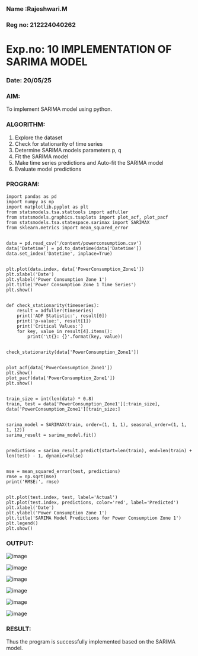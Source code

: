### Name :Rajeshwari.M
### Reg no: 212224040262
# Exp.no: 10   IMPLEMENTATION OF SARIMA MODEL
### Date: 20/05/25

### AIM:
To implement SARIMA model using python.
### ALGORITHM:
1. Explore the dataset
2. Check for stationarity of time series
3. Determine SARIMA models parameters p, q
4. Fit the SARIMA model
5. Make time series predictions and Auto-fit the SARIMA model
6. Evaluate model predictions
### PROGRAM:
~~~
import pandas as pd
import numpy as np
import matplotlib.pyplot as plt
from statsmodels.tsa.stattools import adfuller
from statsmodels.graphics.tsaplots import plot_acf, plot_pacf
from statsmodels.tsa.statespace.sarimax import SARIMAX
from sklearn.metrics import mean_squared_error


data = pd.read_csv('/content/powerconsumption.csv')
data['Datetime'] = pd.to_datetime(data['Datetime'])
data.set_index('Datetime', inplace=True)


plt.plot(data.index, data['PowerConsumption_Zone1'])
plt.xlabel('Date')
plt.ylabel('Power Consumption Zone 1')
plt.title('Power Consumption Zone 1 Time Series')
plt.show()


def check_stationarity(timeseries):
    result = adfuller(timeseries)
    print('ADF Statistic:', result[0])
    print('p-value:', result[1])
    print('Critical Values:')
    for key, value in result[4].items():
        print('\t{}: {}'.format(key, value))


check_stationarity(data['PowerConsumption_Zone1'])


plot_acf(data['PowerConsumption_Zone1'])
plt.show()
plot_pacf(data['PowerConsumption_Zone1'])
plt.show()


train_size = int(len(data) * 0.8)
train, test = data['PowerConsumption_Zone1'][:train_size], data['PowerConsumption_Zone1'][train_size:]


sarima_model = SARIMAX(train, order=(1, 1, 1), seasonal_order=(1, 1, 1, 12))
sarima_result = sarima_model.fit()


predictions = sarima_result.predict(start=len(train), end=len(train) + len(test) - 1, dynamic=False)


mse = mean_squared_error(test, predictions)
rmse = np.sqrt(mse)
print('RMSE:', rmse)


plt.plot(test.index, test, label='Actual')
plt.plot(test.index, predictions, color='red', label='Predicted')
plt.xlabel('Date')
plt.ylabel('Power Consumption Zone 1')
plt.title('SARIMA Model Predictions for Power Consumption Zone 1')
plt.legend()
plt.show()
~~~

### OUTPUT:

![image](https://github.com/user-attachments/assets/5b92e3af-d870-45a1-8deb-d322efe4c8ca)

![image](https://github.com/user-attachments/assets/52f750d2-f197-41bf-ba89-5c8d73c5408c)

![image](https://github.com/user-attachments/assets/526ac545-9b50-43ff-9f7e-4c74b37223fe)

![image](https://github.com/user-attachments/assets/3d5147f1-0a53-4f37-a989-c4ba0077ab7a)

![image](https://github.com/user-attachments/assets/e4be4d33-f7e0-4d9b-aef0-4b57c0dcbf39)

![image](https://github.com/user-attachments/assets/707de61b-5c2f-4ae9-9f48-ed857a621551)

### RESULT:
Thus the program is successfully implemented based on the SARIMA model.
